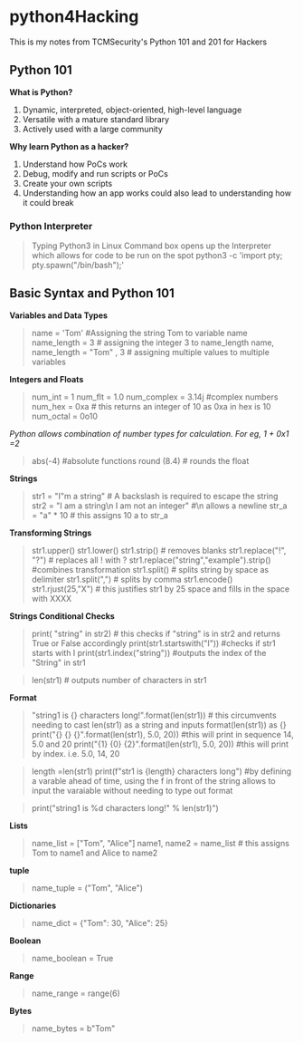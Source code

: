 # python4Hacking

This is my notes from TCMSecurity's Python 101 and 201 for Hackers

## Python 101

**What is Python?**
1. Dynamic, interpreted, object-oriented, high-level language
2. Versatile with a mature standard library
3. Actively used with a large community

**Why learn Python as a hacker?**
1. Understand how PoCs work
2. Debug, modify and run scripts or PoCs
3. Create your own scripts
4. Understanding how an app works could also lead to understanding how it could break

### Python Interpreter

> Typing Python3 in Linux Command box opens up the Interpreter which allows for code to be run on the spot
> python3 -c 'import pty; pty.spawn("/bin/bash");'

## Basic Syntax and Python 101

**Variables and Data Types**
> name = 'Tom' #Assigning the string Tom to variable name
> name_length = 3 # assigning the integer 3 to name_length
> name, name_length = "Tom" , 3 # assigning multiple values to multiple variables

**Integers and Floats**
> num_int = 1
> num_flt = 1.0
> num_complex = 3.14j #complex numbers
> num_hex = 0xa # this returns an integer of 10 as 0xa in hex is 10
> num_octal = 0o10

*Python allows combination of number types for calculation. For eg, 1 + 0x1 =2*

> abs(-4) #absolute functions
> round (8.4) # rounds the float

**Strings**
> str1 = "I\"m a string" # A backslash is required to escape the string
> str2 = "I am a string\n I am not an integer" #\n allows a newline
> str_a = "a" * 10 # this assigns 10 a to str_a

**Transforming Strings**
>str1.upper()
>str1.lower()
>str1.strip() # removes blanks
>str1.replace("!", "?") # replaces all ! with ?
>str1.replace("string","example").strip() #combines transformation
>str1.split() # splits string by space as delimiter
>str1.split(",") # splits by comma
>str1.encode() 
>str1.rjust(25,"X") # this justifies str1 by 25 space and fills in the space with XXXX

**Strings Conditional Checks**
> print( "string" in str2) # this checks if "string" is in str2 and returns True or False accordingly
> print(str1.startswith("I")) #checks if str1 starts with I
> print(str1.index("string")) #outputs the index of the "String" in str1

> len(str1) # outputs number of characters in str1

**Format**
> "string1 is {} characters long!".format(len(str1)) # this circumvents needing to cast len(str1) as a string and inputs format(len(str1)) as {}
> print("{} {} {}".format(len(str1), 5.0, 20)) #this will print in sequence 14, 5.0 and 20
> print("{1} {0} {2}".format(len(str1), 5.0, 20)) #this will print by index. i.e. 5.0, 14, 20

> length =len(str1)
> print(f"str1 is {length} characters long") #by defining a varable ahead of time, using the f in front of the string allows to input the varaiable without needing to type out format

>print("string1 is %d characters long!" % len(str1)")



**Lists**
> name_list = ["Tom", "Alice"]
> name1, name2 = name_list # this assigns Tom to name1 and Alice to name2

**tuple**
>name_tuple = ("Tom", "Alice")

**Dictionaries**
>name_dict = {"Tom": 30, "Alice": 25}

**Boolean**
>name_boolean = True

**Range**
>name_range = range(6)

**Bytes**
>name_bytes = b"Tom"

